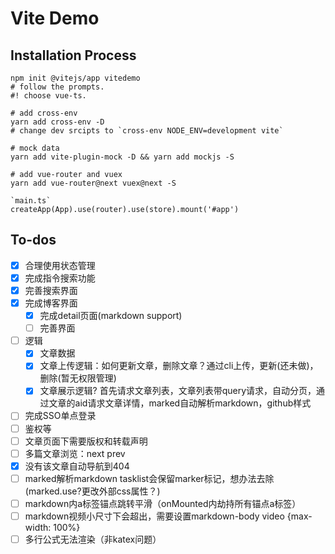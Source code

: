 # Vite Demo

## Installation Process

```shell
npm init @vitejs/app vitedemo
# follow the prompts.
#! choose vue-ts.

# add cross-env
yarn add cross-env -D 
# change dev srcipts to `cross-env NODE_ENV=development vite`

# mock data
yarn add vite-plugin-mock -D && yarn add mockjs -S

# add vue-router and vuex
yarn add vue-router@next vuex@next -S

`main.ts`
createApp(App).use(router).use(store).mount('#app')
```

## To-dos
- [x] 合理使用状态管理
- [x] 完成指令搜索功能
- [x] 完善搜索界面
- [x] 完成博客界面
  - [x] 完成detail页面(markdown support)
  - [ ] 完善界面
- [ ] 逻辑
  - [x] 文章数据
  - [x] 文章上传逻辑：如何更新文章，删除文章？通过cli上传，更新(还未做)，删除(暂无权限管理)
  - [x] 文章展示逻辑? 首先请求文章列表，文章列表带query请求，自动分页，通过文章的aid请求文章详情，marked自动解析markdown，github样式 
- [ ] 完成SSO单点登录
- [ ] 鉴权等
- [ ] 文章页面下需要版权和转载声明
- [ ] 多篇文章浏览：next prev
- [x] 没有该文章自动导航到404
- [ ] marked解析markdown tasklist会保留marker标记，想办法去除(marked.use?更改外部css属性？)
- [ ] markdown内a标签锚点跳转平滑（onMounted内劫持所有锚点a标签）
- [ ] markdown视频小尺寸下会超出，需要设置markdown-body video {max-width: 100%}
- [ ] 多行公式无法渲染（非katex问题）